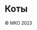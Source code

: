 <!DOCTYPE html>
<html lang="ru">
<head>
	<meta charset="UTF-8">
	<meta name="viewport" content="
	width=device-width, initial-scale=1">
	<title>Галерея</title>
	<link rel="stylesheet"  type="text/css" href="css/css.css">
</head>
<body>
	<main class="main">
		<h1 class='heading'>Коты</h1>
		<a href='img/1.jpg' class='img_link'><div class="item" style="background-image:url(img/1.jpg)"></div></a>
		<a href='img/2.jpg' class='img_link'><div class="item" style="background-image:url(img/2.jpg)"></div></a>
		<a href='img/3.jpg' class='img_link'><div class="item" style="background-image:url(img/3.jpg)"></div></a>
		<a href='img/4.jpg' class='img_link'><div class="item" style="background-image:url(img/4.jpg)"></div></a>
		<a href='img/5.jpg' class='img_link'><div class="item" style="background-image:url(img/5.jpg)"></div></a>
		<a href='img/6.jpg' class='img_link'><div class="item" style="background-image:url(img/6.jpg)"></div></a>
		<a href='img/7.jpg' class='img_link'><div class="item" style="background-image:url(img/7.jpg)"></div></a>
		<a href='img/8.jpg' class='img_link'><div class="item" style="background-image:url(img/8.jpg)"></div></a>
		<a href='img/9.jpg' class='img_link'><div class="item" style="background-image:url(img/9.jpg)"></div></a>
		<a href='img/10.jpg' class='img_link'><div class="item" style="background-image:url(img/10.jpg)"></div></a>
		<a href='img/11.jpg' class='img_link'><div class="item" style="background-image:url(img/11.jpg)"></div></a>
		<a href='img/12.jpg' class='img_link'><div class="item" style="background-image:url(img/12.jpg)"></div></a>
		<div class="author">&copy; MKO 2023</div>
	</main>
</body>
</html>
